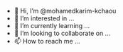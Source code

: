 - 👋 Hi, I’m @mohamedkarim-kchaou
- 👀 I’m interested in ...
- 🌱 I’m currently learning ...
- 💞️ I’m looking to collaborate on ...
- 📫 How to reach me ...

<!---
mohamedkarim-kchaou/mohamedkarim-kchaou is a ✨ special ✨ repository because its `README.md` (this file) appears on your GitHub profile.
You can click the Preview link to take a look at your changes.
--->
